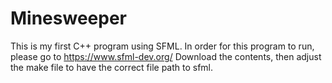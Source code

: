 # Minesweeper
This is my first C++ program using SFML. In order for this program to run, please go to https://www.sfml-dev.org/
Download the contents, then adjust the make file to have the correct file path to sfml.
